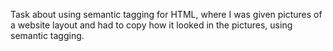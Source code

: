 Task about using semantic tagging for HTML, where I was given pictures of a website layout and had to copy how it looked in the pictures, using semantic tagging.
